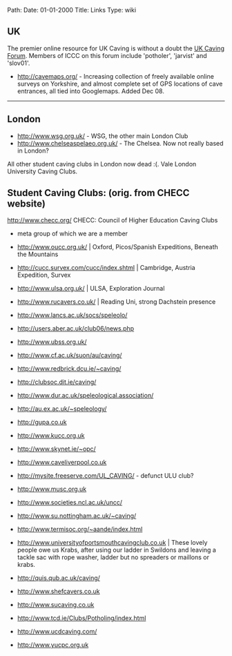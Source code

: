 Path: 
Date: 01-01-2000
Title: Links
Type: wiki



UK
--

The premier online resource for UK Caving is without a doubt the [UK
Caving Forum](http://ukcaving.com/board/). Members of ICCC on
this forum include 'potholer', 'jarvist' and 'slov01'.





-   <http://cavemaps.org/> - Increasing collection of freely available
    online surveys on Yorkshire, and almost complete set of GPS
    locations of cave entrances, all tied into Googlemaps. Added Dec 08.





------------------------------------------------------------------------





London
------

-   <http://www.wsg.org.uk/> - WSG, the other main London Club
-   <http://www.chelseaspelaeo.org.uk/> - The Chelsea. Now not really
    based in London?

All other student caving clubs in London now dead :(. Vale London
University Caving Clubs.





Student Caving Clubs: (orig. from CHECC website)
------------------------------------------------

<http://www.checc.org/> CHECC: Council of Higher Education Caving Clubs
- meta group of which we are a member

-   <http://www.oucc.org.uk/> | Oxford, Picos/Spanish Expeditions,
    Beneath the Mountains
-   <http://cucc.survex.com/cucc/index.shtml> | Cambridge, Austria
    Expedition, Survex
-   <http://www.ulsa.org.uk/> | ULSA, Exploration Journal
-   <http://www.rucavers.co.uk/> | Reading Uni, strong Dachstein
    presence
-   <http://www.lancs.ac.uk/socs/speleolo/>
-   <http://users.aber.ac.uk/club06/news.php>
-   <http://www.ubss.org.uk/>
-   <http://www.cf.ac.uk/suon/au/caving/>
-   <http://www.redbrick.dcu.ie/~caving/>
-   <http://clubsoc.dit.ie/caving/>
-   <http://www.dur.ac.uk/speleological.association/>
-   <http://au.ex.ac.uk/~speleology/>
-   <http://gupa.co.uk>
-   <http://www.kucc.org.uk>
-   <http://www.skynet.ie/~opc/>
-   <http://www.caveliverpool.co.uk>
-   <http://mysite.freeserve.com/UL_CAVING/> - defunct ULU club?
-   <http://www.musc.org.uk>
-   <http://www.societies.ncl.ac.uk/uncc/>
-   <http://www.su.nottingham.ac.uk/~caving/>
-   <http://www.termisoc.org/~aande/index.html>
-   <http://www.universityofportsmouthcavingclub.co.uk> | These lovely
    people owe us Krabs, after using our ladder in Swildons and leaving
    a tackle sac with rope washer, ladder but no spreaders or maillons
    or krabs.
-   <http://quis.qub.ac.uk/caving/>
-   <http://www.shefcavers.co.uk>
-   <http://www.sucaving.co.uk>
-   <http://www.tcd.ie/Clubs/Potholing/index.html>
-   <http://www.ucdcaving.com/>
-   <http://www.yucpc.org.uk>
